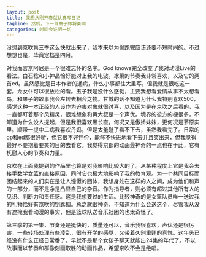 ```yaml
---
layout: post
title: 我想从刚开春就认真写日记
tagline: 然后，下一首曲子即将奏响
categories: 时间会证明一切
---
```


没想到京吹第三季这么快就出来了，我本来以为偷跑完应该还要不短时间的。不过想想也是，毕竟定档是四月。

对我而言京阿尼是一个很难忘怀的名字。God knows完全改变了我对动漫Live的看法。白石稔和小神晶恰好能对上我的电波。冰菓的节奏我非常喜欢，以及它的两首ed。虽然感觉是日本作者的通病，什么小事都往大里写，但我就是很吃这一套。龙女仆可以很放松的看。玉子我是没什么感觉，主要我想看爱情故事不太想看鸟，和果子的故事我会左转去相合之物。甘城的话不知道为什么我特别喜欢500，感觉这种一本正经的人设作为迫害对象就很讨喜，以及因为是在京吹之后看的，我一直都盯着那个风精灵，很难想象和黄大叔是一个声优。境界的彼方的梗很多，不知道为什么没人提起，但是我很喜欢黑长直，何况又是傲娇妹妹，更何况是茅原实里。顺带一提中二病我喜欢丹妈，但是太羞耻了看不下去，虽然我看完了。日常的op和ed都很好听，但它很不好评价，能够不快进地看下去并且笑出来，但我觉得最好不要抱着要笑的目的去看它。我觉得京都的动画最神奇的一点也在于此，它有抚慰人心的节奏和力量。

京吹在上面我提到的作品里也算是对我影响比较大的了。从某种程度上它是我会去接手数学女篮的直接原因，同时它也极大地影响了我的教育观。为一个共同目标而团结起来的人们实在是让人憧憬的团体，我想身处在这样的人之间，成为他们和声的一部分，而不是净是凸显自己的杂音。作为指导者，则必须有超过其他所有人的见识、判断力和责任感。这是我想要过的生活。比较神奇的是女篮队员唯一送过我的礼物恰好有京吹的钥匙扣。总之就很神奇，不知道为什么会送这个，尽管我从没有遮掩我看动漫的事实，但是篮球队送音乐社团的也太奇怪了。

第三季的第一集，节奏还是挺快的，质量还可以，音乐我很喜欢，声优还是很厉害，一些转场处理有些凌乱，很有开学的感觉，又带着久别重逢的喜悦。这年头已经没有什么正经日常番了，早就不是那个女孩子聊天就能出24集的年代了。不以故事而以节奏和群像刻画取胜的动画作品，希望京吹不会是绝唱。